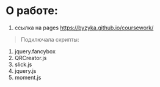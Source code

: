 # О работе:
1. ссылка на pages https://byzyka.github.io/coursework/
> Подключала скрипты:
1. jquery.fancybox
2. QRCreator.js
3. slick.js
4. jquery.js
5. moment.js
